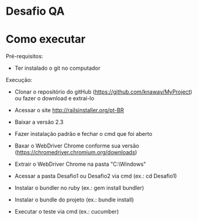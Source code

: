 # Desafio QA

# Como executar

Pré-requisitos:

  - Ter instalado o git no computador

Execução:

  - Clonar o repositório do gitHub (https://github.com/knaway/MyProject) ou fazer o download e extraí-lo
  
  - Acessar o site http://railsinstaller.org/pt-BR
  
  - Baixar a versão 2.3
  
  - Fazer instalação padrão e fechar o cmd que foi aberto
  
  - Baxar o WebDriver Chrome conforme sua versão (https://chromedriver.chromium.org/downloads)
  
  - Extrair o WebDriver Chrome na pasta "C:\Windows"
  
  - Acessar a pasta Desafio1 ou Desafio2 via cmd (ex.: cd Desafio1)
  
  - Instalar o bundler no ruby (ex.: gem install bundler)
  
  - Instalar o bundle do projeto (ex.: bundle install)
  
  - Executar o teste via cmd (ex.: cucumber)
